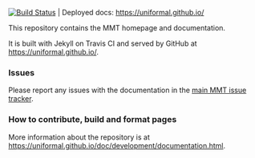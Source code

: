 [![Build Status](https://travis-ci.com/UniFormal/uniformal.github.io.svg?branch=master)](https://travis-ci.com/UniFormal/uniformal.github.io) | Deployed docs: <https://uniformal.github.io/>

This repository contains the MMT homepage and documentation.

It is built with Jekyll on Travis CI and served by GitHub at <https://uniformal.github.io/>.

### Issues

Please report any issues with the documentation in the [main MMT issue tracker](https://github.com/UniFormal/MMT/issues/new).

### How to contribute, build and format pages

More information about the repository is at <https://uniformal.github.io/doc/development/documentation.html>.
